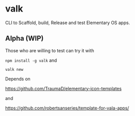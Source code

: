 # valk

CLI to Scaffold, build, Release and test Elementary OS apps.

## Alpha (WIP)

Those who are willing to test can try it with

`npm install -g valk`
and

`valk new`

Depends on

https://github.com/TraumaD/elementary-icon-templates

and

https://github.com/robertsanseries/template-for-vala-apps/
